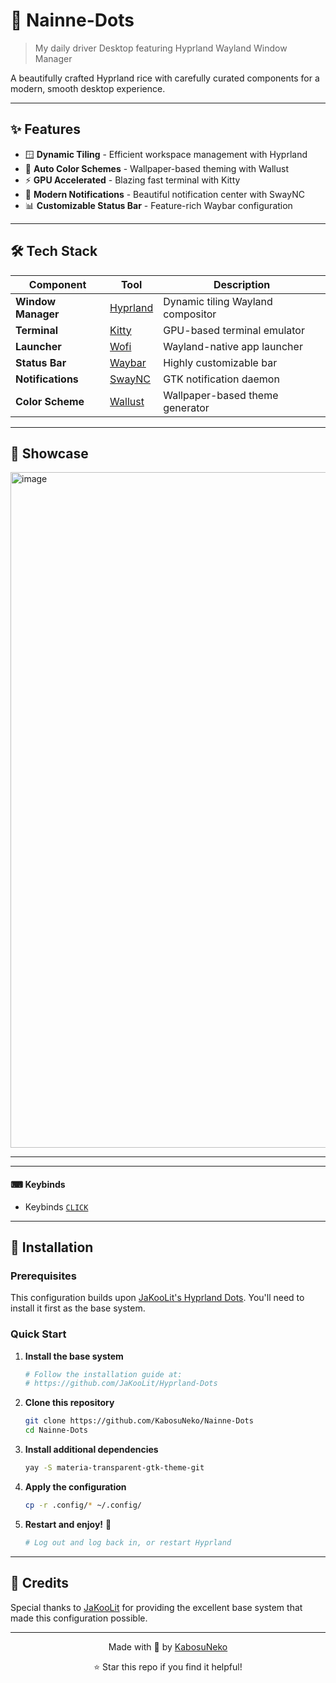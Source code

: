 # 🌸 Nainne-Dots

> My daily driver Desktop featuring Hyprland Wayland Window Manager

A beautifully crafted Hyprland rice with carefully curated components for a modern, smooth desktop experience.

---

## ✨ Features

- 🪟 **Dynamic Tiling** - Efficient workspace management with Hyprland
- 🎨 **Auto Color Schemes** - Wallpaper-based theming with Wallust
- ⚡ **GPU Accelerated** - Blazing fast terminal with Kitty
- 🔔 **Modern Notifications** - Beautiful notification center with SwayNC
- 📊 **Customizable Status Bar** - Feature-rich Waybar configuration

---

## 🛠️ Tech Stack

| Component | Tool | Description |
|-----------|------|-------------|
| **Window Manager** | [Hyprland](https://github.com/hyprwm/Hyprland) | Dynamic tiling Wayland compositor |
| **Terminal** | [Kitty](https://sw.kovidgoyal.net/kitty/) | GPU-based terminal emulator |
| **Launcher** | [Wofi](https://hg.sr.ht/~scoopta/wofi) | Wayland-native app launcher |
| **Status Bar** | [Waybar](https://github.com/Alexays/Waybar) | Highly customizable bar |
| **Notifications** | [SwayNC](https://github.com/ErikReider/SwayNotificationCenter) | GTK notification daemon |
| **Color Scheme** | [Wallust](https://codeberg.org/explosion-mental/wallust) | Wallpaper-based theme generator |

---

## 📸 Showcase
<img width="1921" height="1081" alt="image" src="https://github.com/user-attachments/assets/01686539-9b4b-4745-895a-af3878a1ddcd" />


---

---

#### ⌨ Keybinds

- Keybinds [`CLICK`](https://github.com/JaKooLit/Hyprland-Dots/wiki/Keybinds)

---

## 🚀 Installation

### Prerequisites

This configuration builds upon [JaKooLit's Hyprland Dots](https://github.com/JaKooLit/Hyprland-Dots). You'll need to install it first as the base system.

### Quick Start

1. **Install the base system**
   ```bash
   # Follow the installation guide at:
   # https://github.com/JaKooLit/Hyprland-Dots
   ```

2. **Clone this repository**
   ```bash
   git clone https://github.com/KabosuNeko/Nainne-Dots
   cd Nainne-Dots
   ```

3. **Install additional dependencies**
   ```bash
   yay -S materia-transparent-gtk-theme-git
   ```

4. **Apply the configuration**
   ```bash
   cp -r .config/* ~/.config/
   ```

5. **Restart and enjoy!** 🎉
   ```bash
   # Log out and log back in, or restart Hyprland
   ```

---

## 🙏 Credits

Special thanks to [JaKooLit](https://github.com/JaKooLit) for providing the excellent base system that made this configuration possible.

---

<div align="center">

Made with 💜 by [KabosuNeko](https://github.com/KabosuNeko)

⭐ Star this repo if you find it helpful!

</div>
